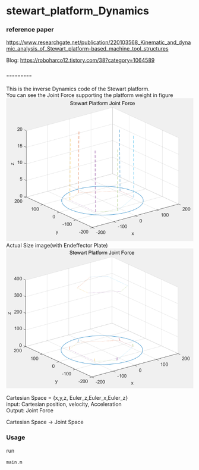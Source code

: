 ﻿# stewart_platform_Dynamics

### reference paper
https://www.researchgate.net/publication/220103568_Kinematic_and_dynamic_analysis_of_Stewart_platform-based_machine_tool_structures

Blog: https://roboharco12.tistory.com/38?category=1064589

### --------- 
This is the inverse Dynamics code of the Stewart platform.   
You can see the Joint Force supporting the platform weight in figure    
![Picture1](img/examp1.png)   
Actual Size image(with Endeffector Plate)   
![Picture2](img/examp2.png)



Cartesian Space = {x,y,z, Euler_z,Euler_x,Euler_z}   
input: Cartesian position, velocity, Acceleration   
Output: Joint Force   
   
Cartesian Space -> Joint Space    




### Usage
run 
```bash
main.m
```
